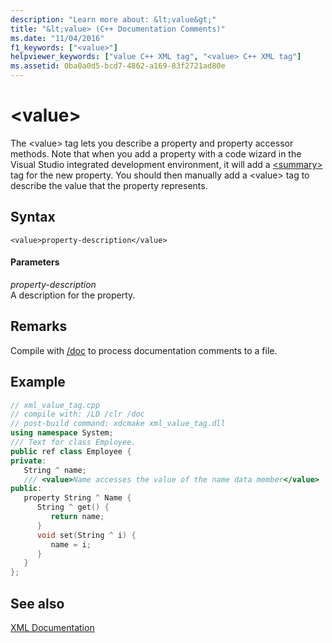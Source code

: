 ```yaml
---
description: "Learn more about: &lt;value&gt;"
title: "&lt;value> (C++ Documentation Comments)"
ms.date: "11/04/2016"
f1_keywords: ["<value>"]
helpviewer_keywords: ["value C++ XML tag", "<value> C++ XML tag"]
ms.assetid: 0ba0a0d5-bcd7-4862-a169-83f2721ad80e
---
```

# &lt;value&gt;

The \<value> tag lets you describe a property and property accessor methods. Note that when you add a property with a code wizard in the Visual Studio integrated development environment, it will add a [\<summary>](summary-visual-cpp.md) tag for the new property. You should then manually add a \<value> tag to describe the value that the property represents.

## Syntax

```
<value>property-description</value>
```

#### Parameters

*property-description*<br/>
A description for the property.

## Remarks

Compile with [/doc](doc-process-documentation-comments-c-cpp.md) to process documentation comments to a file.

## Example

```cpp
// xml_value_tag.cpp
// compile with: /LD /clr /doc
// post-build command: xdcmake xml_value_tag.dll
using namespace System;
/// Text for class Employee.
public ref class Employee {
private:
   String ^ name;
   /// <value>Name accesses the value of the name data member</value>
public:
   property String ^ Name {
      String ^ get() {
         return name;
      }
      void set(String ^ i) {
         name = i;
      }
   }
};
```

## See also

[XML Documentation](xml-documentation-visual-cpp.md)

